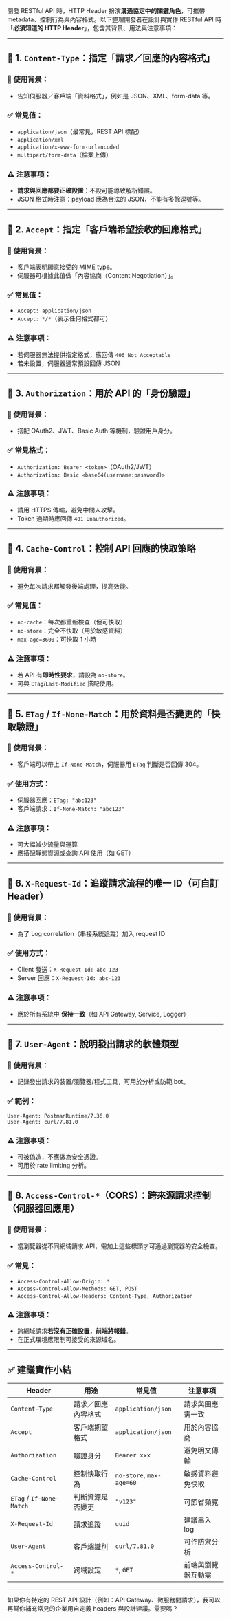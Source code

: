開發 RESTful API 時，HTTP Header 扮演**溝通協定中的關鍵角色**，可攜帶 metadata、控制行為與內容格式。以下整理開發者在設計與實作 RESTful API 時「**必須知道的 HTTP Header**」，包含其背景、用法與注意事項：

---

## 📌 1. `Content-Type`：指定「請求／回應的內容格式」

### 🔹 使用背景：

* 告知伺服器／客戶端「資料格式」，例如是 JSON、XML、form-data 等。

### ✅ 常見值：

* `application/json`（最常見，REST API 標配）
* `application/xml`
* `application/x-www-form-urlencoded`
* `multipart/form-data`（檔案上傳）

### ⚠️ 注意事項：

* **請求與回應都要正確設置**：不設可能導致解析錯誤。
* JSON 格式時注意：payload 應為合法的 JSON，不能有多餘逗號等。

---

## 📌 2. `Accept`：指定「客戶端希望接收的回應格式」

### 🔹 使用背景：

* 客戶端表明願意接受的 MIME type。
* 伺服器可根據此值做「內容協商（Content Negotiation）」。

### ✅ 常見值：

* `Accept: application/json`
* `Accept: */*`（表示任何格式都可）

### ⚠️ 注意事項：

* 若伺服器無法提供指定格式，應回傳 `406 Not Acceptable`
* 若未設置，伺服器通常預設回傳 JSON

---

## 📌 3. `Authorization`：用於 API 的「身份驗證」

### 🔹 使用背景：

* 搭配 OAuth2、JWT、Basic Auth 等機制，驗證用戶身分。

### ✅ 常見格式：

* `Authorization: Bearer <token>`（OAuth2/JWT）
* `Authorization: Basic <base64(username:password)>`

### ⚠️ 注意事項：

* 請用 HTTPS 傳輸，避免中間人攻擊。
* Token 過期時應回傳 `401 Unauthorized`。

---

## 📌 4. `Cache-Control`：控制 API 回應的快取策略

### 🔹 使用背景：

* 避免每次請求都觸發後端處理，提高效能。

### ✅ 常見值：

* `no-cache`：每次都重新檢查（但可快取）
* `no-store`：完全不快取（用於敏感資料）
* `max-age=3600`：可快取 1 小時

### ⚠️ 注意事項：

* 若 API 有**即時性要求**，請設為 `no-store`。
* 可與 `ETag`/`Last-Modified` 搭配使用。

---

## 📌 5. `ETag` / `If-None-Match`：用於資料是否變更的「快取驗證」

### 🔹 使用背景：

* 客戶端可以帶上 `If-None-Match`，伺服器用 `ETag` 判斷是否回傳 304。

### ✅ 使用方式：

* 伺服器回應：`ETag: "abc123"`
* 客戶端請求：`If-None-Match: "abc123"`

### ⚠️ 注意事項：

* 可大幅減少流量與運算
* 應搭配靜態資源或查詢 API 使用（如 GET）

---

## 📌 6. `X-Request-Id`：追蹤請求流程的唯一 ID（可自訂 Header）

### 🔹 使用背景：

* 為了 Log correlation（串接系統追蹤）加入 request ID

### ✅ 使用方式：

* Client 發送：`X-Request-Id: abc-123`
* Server 回應：`X-Request-Id: abc-123`

### ⚠️ 注意事項：

* 應於所有系統中 **保持一致**（如 API Gateway, Service, Logger）

---

## 📌 7. `User-Agent`：說明發出請求的軟體類型

### 🔹 使用背景：

* 記錄發出請求的裝置/瀏覽器/程式工具，可用於分析或防範 bot。

### ✅ 範例：

```
User-Agent: PostmanRuntime/7.36.0
User-Agent: curl/7.81.0
```

### ⚠️ 注意事項：

* 可被偽造，不應做為安全憑證。
* 可用於 rate limiting 分析。

---

## 📌 8. `Access-Control-*`（CORS）：跨來源請求控制（伺服器回應用）

### 🔹 使用背景：

* 當瀏覽器從不同網域請求 API，需加上這些標頭才可通過瀏覽器的安全檢查。

### ✅ 常見：

* `Access-Control-Allow-Origin: *`
* `Access-Control-Allow-Methods: GET, POST`
* `Access-Control-Allow-Headers: Content-Type, Authorization`

### ⚠️ 注意事項：

* 跨網域請求**若沒有正確設置，前端將報錯**。
* 在正式環境應限制可接受的來源域名。

---

## ✅ 建議實作小結

| Header                   | 用途        | 常見值                      | 注意事項      |
| ------------------------ | --------- | ------------------------ | --------- |
| `Content-Type`           | 請求／回應內容格式 | `application/json`       | 請求與回應需一致  |
| `Accept`                 | 客戶端期望格式   | `application/json`       | 用於內容協商    |
| `Authorization`          | 驗證身分      | `Bearer xxx`             | 避免明文傳輸    |
| `Cache-Control`          | 控制快取行為    | `no-store`, `max-age=60` | 敏感資料避免快取  |
| `ETag` / `If-None-Match` | 判斷資源是否變更  | `"v123"`                 | 可節省頻寬     |
| `X-Request-Id`           | 請求追蹤      | `uuid`                   | 建議串入 log  |
| `User-Agent`             | 客戶端識別     | `curl/7.81.0`            | 可作防禦分析    |
| `Access-Control-*`       | 跨域設定      | `*`, `GET`               | 前端與瀏覽器互動需 |

---

如果你有特定的 REST API 設計（例如：API Gateway、微服務間請求），我可以再幫你補充常見的企業用自定義 headers 與設計建議。需要嗎？
